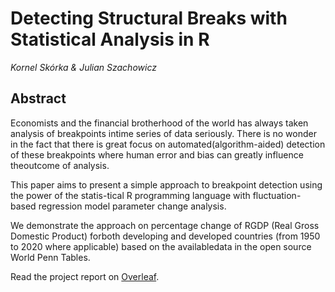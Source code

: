 # Detecting Structural Breaks with Statistical Analysis in R

*Kornel Skórka &*
*Julian Szachowicz*

## Abstract

Economists and the financial brotherhood of the world has always taken analysis of breakpoints intime series of data seriously. There is no wonder in the fact that there is great focus on automated(algorithm-aided) detection of these breakpoints where human error and bias can greatly influence theoutcome of analysis.

This paper aims to present a simple approach to breakpoint detection using the power of the statis-tical R programming language with fluctuation-based regression model parameter change analysis.

We demonstrate the approach on percentage change of RGDP (Real Gross Domestic Product) forboth developing and developed countries (from 1950 to 2020 where applicable) based on the availabledata in the open source World Penn Tables.

Read the project report on [Overleaf](https://www.overleaf.com/read/qmctskmqjgbr).
